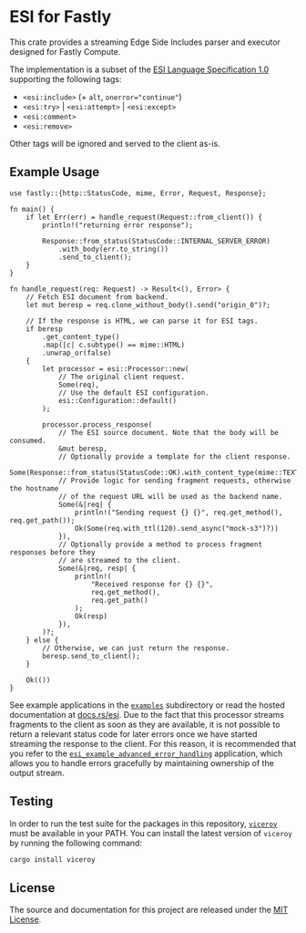 # ESI for Fastly

This crate provides a streaming Edge Side Includes parser and executor designed for Fastly Compute.

The implementation is a subset of the [ESI Language Specification 1.0](https://www.w3.org/TR/esi-lang/) supporting the following tags:

- `<esi:include>` (+ `alt`, `onerror="continue"`)
- `<esi:try>` | `<esi:attempt>` | `<esi:except>`
- `<esi:comment>`
- `<esi:remove>`

Other tags will be ignored and served to the client as-is.

## Example Usage

```rust,no_run
use fastly::{http::StatusCode, mime, Error, Request, Response};

fn main() {
    if let Err(err) = handle_request(Request::from_client()) {
        println!("returning error response");

        Response::from_status(StatusCode::INTERNAL_SERVER_ERROR)
            .with_body(err.to_string())
            .send_to_client();
    }
}

fn handle_request(req: Request) -> Result<(), Error> {
    // Fetch ESI document from backend.
    let mut beresp = req.clone_without_body().send("origin_0")?;

    // If the response is HTML, we can parse it for ESI tags.
    if beresp
        .get_content_type()
        .map(|c| c.subtype() == mime::HTML)
        .unwrap_or(false)
    {
        let processor = esi::Processor::new(
            // The original client request.
            Some(req),
            // Use the default ESI configuration.
            esi::Configuration::default()
        );

        processor.process_response(
            // The ESI source document. Note that the body will be consumed.
            &mut beresp,
            // Optionally provide a template for the client response.
            Some(Response::from_status(StatusCode::OK).with_content_type(mime::TEXT_HTML)),
            // Provide logic for sending fragment requests, otherwise the hostname
            // of the request URL will be used as the backend name.
            Some(&|req| {
                println!("Sending request {} {}", req.get_method(), req.get_path());
                Ok(Some(req.with_ttl(120).send_async("mock-s3")?))
            }),
            // Optionally provide a method to process fragment responses before they
            // are streamed to the client.
            Some(&|req, resp| {
                println!(
                    "Received response for {} {}",
                    req.get_method(),
                    req.get_path()
                );
                Ok(resp)
            }),
        )?;
    } else {
        // Otherwise, we can just return the response.
        beresp.send_to_client();
    }

    Ok(())
}
```

See example applications in the [`examples`](./examples) subdirectory or read the hosted documentation at [docs.rs/esi](https://docs.rs/esi). Due to the fact that this processor streams fragments to the client as soon as they are available, it is not possible to return a relevant status code for later errors once we have started streaming the response to the client. For this reason, it is recommended that you refer to the [`esi_example_advanced_error_handling`](./examples/esi_example_advanced_error_handling) application, which allows you to handle errors gracefully by maintaining ownership of the output stream.

## Testing

In order to run the test suite for the packages in this repository, [`viceroy`](https://github.com/fastly/Viceroy) must be available in your PATH. You can install the latest version of `viceroy` by running the following command:

```sh
cargo install viceroy
```

## License

The source and documentation for this project are released under the [MIT License](./LICENSE).
